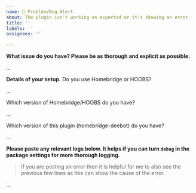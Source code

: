 ```yaml
---
name: 🚨 Problem/Bug Alert
about: The plugin isn't working as expected or it's showing an error.
title: ''
labels: ''
assignees: ''

---
```


**What issue do you have? Please be as thorough and explicit as possible.**

...

**Details of your setup.**
Do you use Homebridge or HOOBS?

...

Which version of Homebridge/HOOBS do you have?

...

Which version of this plugin (homebridge-deebot) do you have?

...

**Please paste any relevant logs below. It helps if you can turn `debug` in the package settings for more thorough logging.**
> If you are posting an error then it is helpful for me to also see the previous few lines as this can show the cause of the error.

...

